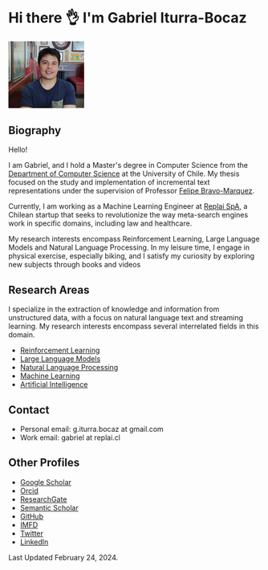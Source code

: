 # Hi there 👌 I'm Gabriel Iturra-Bocaz

<img src="img/me3.jpg" alt="alt text" width="30%" height="30%"> 

## Biography


Hello!

I am Gabriel, and I hold a Master's degree in Computer Science from the [Department of Computer Science](https://www.dcc.uchile.cl/) at the University of Chile. My thesis focused on the study and implementation of incremental text representations under the supervision of Professor [Felipe Bravo-Marquez](https://felipebravom.com).

Currently, I am working as a Machine Learning Engineer at [Replai SpA](https://replai.cl/about), a Chilean startup that seeks to revolutionize the way meta-search engines work in specific domains, including law and healthcare. 

My research interests encompass Reinforcement Learning, Large Language Models and Natural Language Processing. In my leisure time, I engage in physical exercise, especially biking, and I satisfy my curiosity by exploring new subjects through books and videos


## Research Areas

I specialize in the extraction of knowledge and information from unstructured data, with a focus on natural language text and streaming learning. My research interests encompass several interrelated fields in this domain.

* [Reinforcement Learning](https://en.wikipedia.org/wiki/Reinforcement_learning)
* [Large Language Models](https://en.wikipedia.org/wiki/Large_language_model)
* [Natural Language Processing](https://en.wikipedia.org/wiki/Natural_language_processing)
* [Machine Learning](https://en.wikipedia.org/wiki/Machine_learning)
* [Artificial Intelligence](https://en.wikipedia.org/wiki/Artificial_intelligence)

## Contact

* Personal email: g.iturra.bocaz at gmail.com
* Work email: gabriel at replai.cl


## Other Profiles

* [Google Scholar](https://scholar.google.com/citations?user=emd1wQkAAAAJ&hl=es)
* [Orcid](https://orcid.org/my-orcid?orcid=0009-0001-9635-0683)
* [ResearchGate](https://www.researchgate.net/profile/Gabriel-Iturra-Bocaz)
* [Semantic Scholar](https://www.semanticscholar.org/author/Gabriel-Iturrra/32830698)
* [GitHub](https://github.com/giturra)
* [IMFD](https://imfd.cl/investigador/gabriel-iturra/)
* [Twitter](https://twitter.com/g_iturrab)
* [LinkedIn](https://www.linkedin.com/in/giturra/)

Last Updated February 24, 2024.

